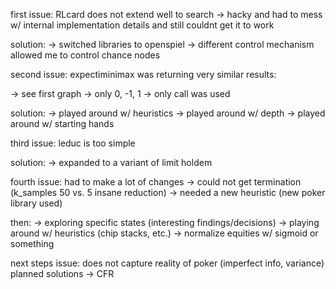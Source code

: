 first issue: RLcard does not extend well to search
-> hacky and had to mess w/ internal implementation details and still couldnt get it to work

solution:
-> switched libraries to openspiel
-> different control mechanism allowed me to control chance nodes

second issue: expectiminimax was returning very similar results:

-> see first graph
-> only 0, -1, 1
-> only call was used

solution:
-> played around w/ heuristics
-> played around w/ depth
-> played around w/ starting hands

third issue: leduc is too simple

solution:
-> expanded to a variant of limit holdem

fourth issue: had to make a lot of changes
-> could not get termination (k_samples 50 vs. 5 insane reduction)
-> needed a new heuristic (new poker library used)

then:
-> exploring specific states (interesting findings/decisions)
-> playing around w/ heuristics (chip stacks, etc.)
-> normalize equities w/ sigmoid or something

next steps issue: does not capture reality of poker (imperfect info, variance)
planned solutions -> CFR
